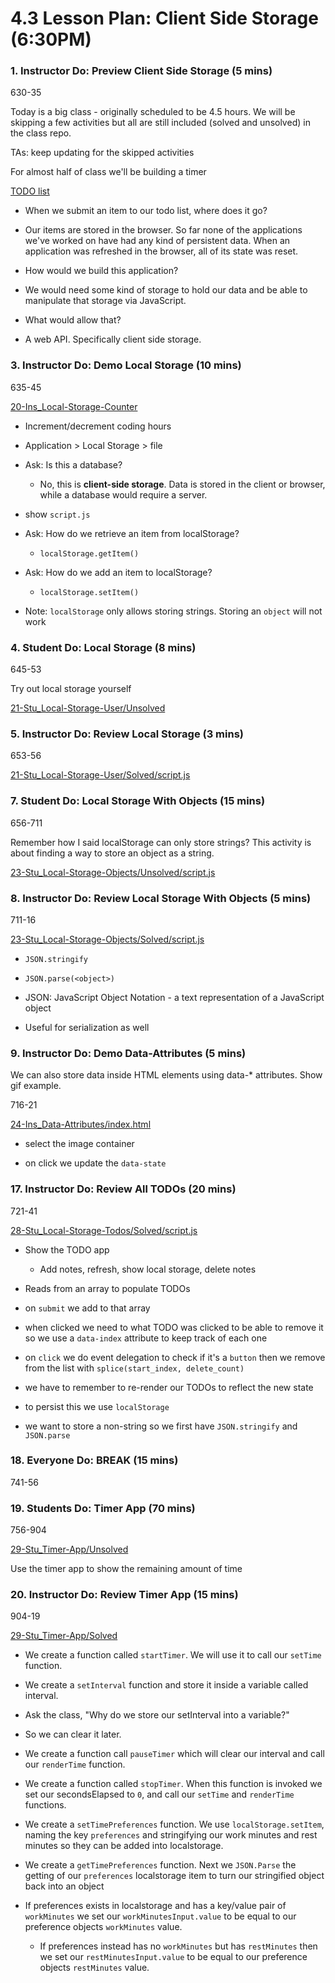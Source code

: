 # 4.3 Lesson Plan: Client Side Storage (6:30PM)

### 1. Instructor Do: Preview Client Side Storage (5 mins)

630-35

Today is a big class - originally scheduled to be 4.5 hours. We will be skipping a few activities but all are still included (solved and unsolved) in the class repo.

TAs: keep updating for the skipped activities

For almost half of class we'll be building a timer

[TODO list](https://coding-boot-camp.github.io/fs-ground-04-web-APIs-todo-demo/index.html)

  * When we submit an item to our todo list, where does it go?

  * Our items are stored in the browser. So far none of the applications we've worked on have had any kind of persistent data. When an application was refreshed in the browser, all of its state was reset. 

 * How would we build this application?

  * We would need some kind of storage to hold our data and be able to manipulate that storage via JavaScript.

  * What would allow that?

 * A web API. Specifically client side storage.

### 3. Instructor Do: Demo Local Storage (10 mins)

635-45

[20-Ins_Local-Storage-Counter](../../../../01-Class-Content/04-web-apis/01-Activities/20-Ins_Local-Storage-Counter/index.html)

* Increment/decrement coding hours

* Application > Local Storage > file

* Ask: Is this a database?

  * No, this is **client-side storage**. Data is stored in the client or browser, while a database would require a server.
  
* show `script.js`

* Ask: How do we retrieve an item from localStorage?
  
  * `localStorage.getItem()`

* Ask: How do we add an item to localStorage?
  
  * `localStorage.setItem()`

* Note: `localStorage` only allows storing strings. Storing an `object` will not work

### 4. Student Do: Local Storage (8 mins)

645-53

Try out local storage yourself

[21-Stu_Local-Storage-User/Unsolved](../../../../01-Class-Content/04-web-apis/01-Activities/21-Stu_Local-Storage-User/Unsolved/script.js)

### 5. Instructor Do: Review Local Storage (3 mins)

653-56

[21-Stu_Local-Storage-User/Solved/script.js](../../../../01-Class-Content/04-web-apis/01-Activities/21-Stu_Local-Storage-User/Solved/script.js)

### 7. Student Do: Local Storage With Objects (15 mins)

656-711

Remember how I said localStorage can only store strings? This activity is about finding a way to store an object as a string.

[23-Stu_Local-Storage-Objects/Unsolved/script.js](../../../../01-Class-Content/04-web-apis/01-Activities/23-Stu_Local-Storage-Objects/Unsolved/script.js)

### 8. Instructor Do: Review Local Storage With Objects (5 mins)

711-16

[23-Stu_Local-Storage-Objects/Solved/script.js](../../../../01-Class-Content/04-web-apis/01-Activities/23-Stu_Local-Storage-Objects/Solved/script.js)

 * `JSON.stringify`

 * `JSON.parse(<object>)`

 * JSON: JavaScript Object Notation - a text representation of a JavaScript object

 * Useful for serialization as well

### 9. Instructor Do: Demo Data-Attributes (5 mins)

We can also store data inside HTML elements using data-* attributes. Show gif example.

716-21

[24-Ins_Data-Attributes/index.html](../../../../01-Class-Content/04-web-apis/01-Activities/24-Ins_Data-Attributes/index.html)

* select the image container

* on click we update the `data-state`

### 17. Instructor Do: Review All TODOs (20 mins)

721-41

[28-Stu_Local-Storage-Todos/Solved/script.js](../../../../01-Class-Content/04-web-apis/01-Activities/28-Stu_Local-Storage-Todos/Solved/script.js)

* Show the TODO app

  * Add notes, refresh, show local storage, delete notes

* Reads from an array to populate TODOs

* on `submit` we add to that array

* when clicked we need to what TODO was clicked to be able to remove it so we use a `data-index` attribute to keep track of each one

* on `click` we do event delegation to check if it's a `button` then we remove from the list with `splice(start_index, delete_count)`

* we have to remember to re-render our TODOs to reflect the new state

* to persist this we use `localStorage`

* we want to store a non-string so we first have `JSON.stringify` and `JSON.parse`

### 18. Everyone Do: BREAK (15 mins)

741-56

### 19. Students Do: Timer App (70 mins)

756-904

[29-Stu_Timer-App/Unsolved](../../../../01-Class-Content/04-web-apis/01-Activities/29-Stu_Timer-App/Unsolved)

Use the timer app to show the remaining amount of time

### 20. Instructor Do: Review Timer App (15 mins)

904-19

[29-Stu_Timer-App/Solved](../../../../01-Class-Content/04-web-apis/01-Activities/29-Stu_Timer-App/Solved/script.js)

  * We create a function called `startTimer`. We will use it to call our `setTime` function.
  
  * We create a `setInterval` function and store it inside a variable called interval.

  * Ask the class, "Why do we store our setInterval into a variable?"

  * So we can clear it later.

  * We create a function call `pauseTimer` which will clear our interval and call our `renderTime` function.

  * We create a function called `stopTimer`. When this function is invoked we set our secondsElapsed to `0`, and call our `setTime` and `renderTime` functions.

  * We create a `setTimePreferences` function. We use `localStorage.setItem`, naming the key `preferences` and stringifying our work minutes and rest minutes so they can be added into localstorage.

  * We create a `getTimePreferences` function. Next we `JSON.Parse` the getting of our `preferences` localstorage item to turn our stringified object back into an object

* If preferences exists in localstorage and has a key/value pair of `workMinutes` we set our `workMinutesInput.value` to be equal to our preference objects `workMinutes` value.
  
  * If preferences instead has no `workMinutes` but has `restMinutes` then we set our `restMinutesInput.value` to be equal to our preference objects `restMinutes` value.
